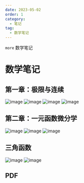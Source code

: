```yaml
---
date: 2023-05-02
order: 1
category:
  - 笔记
tag:
  - 数学笔记
---
```


`more` 数学笔记
<!-- more -->

# 数学笔记
## 第一章：极限与连续
![image](/assets/math/1.jpg)
![image](/assets/math/2.jpg)
![image](/assets/math/3.jpg)
![image](/assets/math/4.jpg)

## 第二章：一元函数微分学
![image](/assets/math/5.jpg)
![image](/assets/math/6.jpg)
![image](/assets/math/7.jpg)

## 三角函数
![image](/assets/math/sanjiao.jpg) 
![image](/assets/math/sanjiao2.jpg) 

## PDF
 <PDF url="/assets/高等数学学习手册.pdf" height="900px" zoom="90" />
